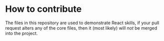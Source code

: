 # How to contribute

The files in this repository are used to demonstrate React skills, if your pull request alters any of the core files, then it (most likely) will _not_ be merged into the project.
